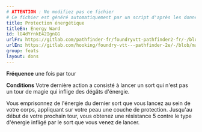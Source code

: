 ```yaml
---
# ATTENTION : Ne modifiez pas ce fichier
# Ce fichier est généré automatiquement par un script d'après les données du module Foundry VTT officiel et de sa traduction
title: Protection énergétique
titleEn: Energy Ward
id: lG4dYrnkE42IgnGG
urlFr: https://gitlab.com/pathfinder-fr/foundryvtt-pathfinder2-fr/-/blob/master/data/feats/lG4dYrnkE42IgnGG.htm
urlEn: https://gitlab.com/hooking/foundry-vtt---pathfinder-2e/-/blob/master/packs/data/feats.db/energy-ward.json
group: feats
layout: dons
---
```

**Fréquence** une fois par tour

**Conditions** Votre dernière action a consisté à lancer un sort qui n'est pas un tour de magie qui inflige des dégâts d'énergie.

Vous emprisonnez de l'énergie du dernier sort que vous lancez au sein de votre corps, appliquant sur votre peau une couche de protection. Jusqu'au début de votre prochain tour, vous obtenez une résistance 5 contre le type d'énergie infligé par le sort que vous venez de lancer.



